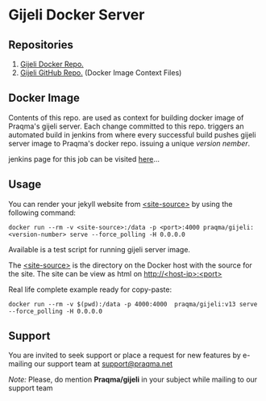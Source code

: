 Gijeli Docker Server
=============
## Repositories

1. [Gijeli Docker Repo.](https://registry.hub.docker.com/u/praqma/gijeli/)
2. [Gijeli GitHub Repo.](https://github.com/Praqma/docker-gijeli.git) (Docker Image Context Files)

## Docker Image

Contents of this repo. are used as context for building docker image of Praqma's gijeli server.
Each change committed to this repo. triggers an automated build in jenkins from where every successful build pushes gijeli server image to Praqma's docker repo. issuing a unique _version nember_.

jenkins page for this job can be visited [here](http://code.praqma.net/ci/view/GiJeLi/job/GiJeLi%20Docker%20Server/)...

## Usage

You can render your jekyll website from [\<site-source>]() by using the following command:

```
docker run --rm -v <site-source>:/data -p <port>:4000 praqma/gijeli:<version-number> serve --force_polling -H 0.0.0.0

```

Available is a test script for running gijeli server image.

The [\<site-source>]() is the directory on the Docker host with the source for the site. The site can be view as html on [http://\<host-ip>:\<port>]()

Real life complete example ready for copy-paste:

```
docker run --rm -v $(pwd):/data -p 4000:4000  praqma/gijeli:v13 serve --force_polling -H 0.0.0.0
```


## Support 

You are invited to seek support or place a request for new features by e-mailing our support team at [support@praqma.net]()

_Note:_ Please, do mention **Praqma/gijeli** in your subject while mailing to our support team

